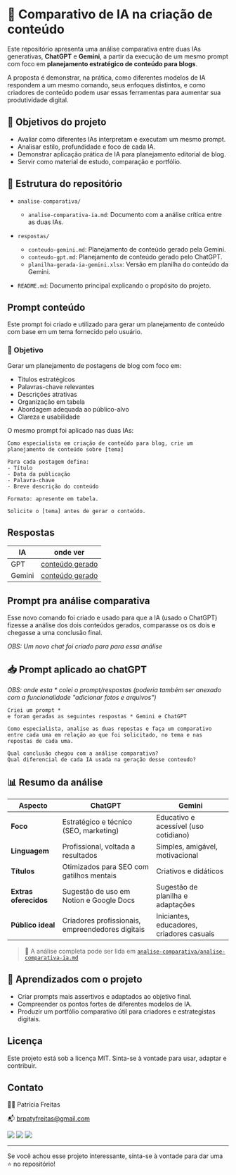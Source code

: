 # 🤖 Comparativo de IA na criação de conteúdo

Este repositório apresenta uma análise comparativa entre duas IAs generativas, **ChatGPT** e **Gemini**, a partir da execução de um mesmo prompt com foco em **planejamento estratégico de conteúdo para blogs**.

A proposta é demonstrar, na prática, como diferentes modelos de IA respondem a um mesmo comando, seus enfoques distintos, e como criadores de conteúdo podem usar essas ferramentas para aumentar sua produtividade digital.


## 🎯 Objetivos do projeto

- Avaliar como diferentes IAs interpretam e executam um mesmo prompt.
- Analisar estilo, profundidade e foco de cada IA.
- Demonstrar aplicação prática de IA para planejamento editorial de blog.
- Servir como material de estudo, comparação e portfólio.


## 🧩 Estrutura do repositório

- `analise-comparativa/`
  - `analise-comparativa-ia.md`: Documento com a análise crítica entre as duas IAs.
  
- `respostas/`
  - `conteudo-gemini.md`: Planejamento de conteúdo gerado pela Gemini.
  - `conteudo-gpt.md`: Planejamento de conteúdo gerado pelo ChatGPT.
  - `planilha-gerada-ia-gemini.xlsx`: Versão em planilha do conteúdo da Gemini.

- `README.md`: Documento principal explicando o propósito do projeto.


##  Prompt conteúdo


Este prompt foi criado e utilizado para gerar um planejamento de conteúdo com base em um tema fornecido pelo usuário. 

### 🎯 Objetivo

Gerar um planejamento de postagens de blog com foco em:

- Títulos estratégicos
- Palavras-chave relevantes
- Descrições atrativas
- Organização em tabela
- Abordagem adequada ao público-alvo
- Clareza e usabilidade

O mesmo prompt foi aplicado nas duas IAs:

```
Como especialista em criação de conteúdo para blog, crie um planejamento de conteúdo sobre [tema]

Para cada postagem defina:
- Título
- Data da publicação
- Palavra-chave
- Breve descrição do conteúdo

Formato: apresente em tabela. 

Solicite o [tema] antes de gerar o conteúdo.
```

## Respostas

| IA |  onde ver|
|---|---|
| GPT|  [conteúdo gerado](./respostas/conteudo-gpt.md)|
| Gemini| [conteúdo gerado](./respostas/conteudo-gpt.md)|


## Prompt pra análise comparativa

Esse novo comando foi criado e usado para que a IA (usado o ChatGPT) fizesse a análise dos dois conteúdos gerados, comparasse os os dois e chegasse a uma conclusão final.

*OBS: Um novo chat foi criado para para essa análise*

## 📥 Prompt aplicado ao chatGPT 

*OBS: onde esta * colei o prompt/respostas (poderia também ser anexado com a funcionalidade "adicionar fotos e arquivos")*

```
Criei um prompt *
e foram geradas as seguintes respostas * Gemini e ChatGPT

Como especialista, analise as duas repostas e faça um comparativo entre cada uma em relação ao que foi solicitado, no tema e nas repostas de cada uma. 

Qual conclusão chegou com a análise comparativa?
Qual diferencial de cada IA usada na geração desse conteudo?

```


## 📊 Resumo da análise 


| Aspecto                      | ChatGPT                                         | Gemini                                                |
|-----------------------------|--------------------------------------------------|--------------------------------------------------------|
| **Foco**                    | Estratégico e técnico (SEO, marketing)           | Educativo e acessível (uso cotidiano)                 |
| **Linguagem**               | Profissional, voltada a resultados               | Simples, amigável, motivacional                       |
| **Títulos**                 | Otimizados para SEO com gatilhos mentais         | Criativos e didáticos                                 |
| **Extras oferecidos**       | Sugestão de uso em Notion e Google Docs          | Sugestão de planilha e adaptações                     |
| **Público ideal**           | Criadores profissionais, empreendedores digitais | Iniciantes, educadores, criadores casuais             |

> 📄 A análise completa pode ser lida em [`analise-comparativa/analise-comparativa-ia.md`](./analise-compartiva/analise-comparativa-ia.md)


## 🧠 Aprendizados com o projeto

- Criar prompts mais assertivos e adaptados ao objetivo final.
- Compreender os pontos fortes de diferentes modelos de IA.
- Produzir um portfólio comparativo útil para criadores e estrategistas digitais.


## Licença

Este projeto está sob a licença MIT. Sinta-se à vontade para usar, adaptar e contribuir.

## Contato

👩‍💻 Patrícia Freitas

📬 brpatyfreitas@gmail.com
<div>
  <a href="https://www.linkedin.com/in/patyfreitasbr"><img src="https://img.shields.io/badge/LinkedIn-0077B5?style=for-the-badge&logo=linkedin&logoColor=white" target="_blank"></a></>
  <a href="https://www.instagram.com/patyfreitasbr"><img src="https://img.shields.io/badge/Instagram-E4405F?style=for-the-badge&logo=instagram&logoColor=white" target="_blank"></a></>
 <a href="https://www.youtube.com/@patyfreitasbr"><img src="https://img.shields.io/badge/YouTube-FF0000?style=for-the-badge&logo=youtube&logoColor=white" target="_blank"></a></>
</div> 

---
Se você achou esse projeto interessante, sinta-se à vontade para dar uma ⭐ no repositório!

